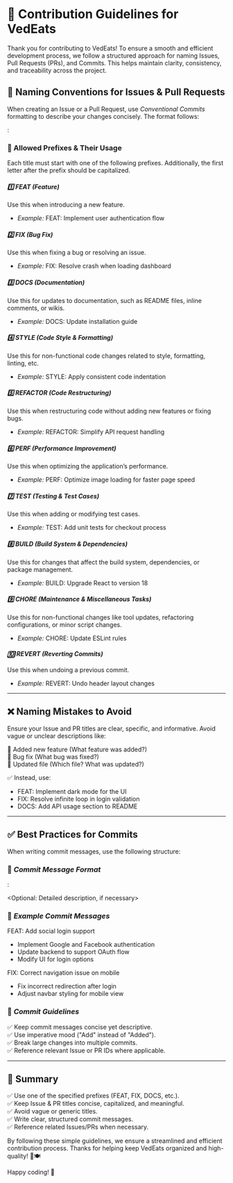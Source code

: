 # 🚀 Contribution Guidelines for VedEats

Thank you for contributing to VedEats! To ensure a smooth and efficient development process, we follow a structured approach for naming Issues, Pull Requests (PRs), and Commits. This helps maintain clarity, consistency, and traceability across the project.

## 📌 Naming Conventions for Issues & Pull Requests
When creating an Issue or a Pull Request, use *Conventional Commits* formatting to describe your changes concisely. The format follows:


<PREFIX>: <Capitalized concise description>


### 🔖 Allowed Prefixes & Their Usage
Each title must start with one of the following prefixes. Additionally, the first letter after the prefix should be capitalized.

#### *1️⃣ FEAT (Feature)*
Use this when introducing a new feature.
- *Example:* FEAT: Implement user authentication flow

#### *2️⃣ FIX (Bug Fix)*
Use this when fixing a bug or resolving an issue.
- *Example:* FIX: Resolve crash when loading dashboard

#### *3️⃣ DOCS (Documentation)*
Use this for updates to documentation, such as README files, inline comments, or wikis.
- *Example:* DOCS: Update installation guide

#### *4️⃣ STYLE (Code Style & Formatting)*
Use this for non-functional code changes related to style, formatting, linting, etc.
- *Example:* STYLE: Apply consistent code indentation

#### *5️⃣ REFACTOR (Code Restructuring)*
Use this when restructuring code without adding new features or fixing bugs.
- *Example:* REFACTOR: Simplify API request handling

#### *6️⃣ PERF (Performance Improvement)*
Use this when optimizing the application’s performance.
- *Example:* PERF: Optimize image loading for faster page speed

#### *7️⃣ TEST (Testing & Test Cases)*
Use this when adding or modifying test cases.
- *Example:* TEST: Add unit tests for checkout process

#### *8️⃣ BUILD (Build System & Dependencies)*
Use this for changes that affect the build system, dependencies, or package management.
- *Example:* BUILD: Upgrade React to version 18

#### *9️⃣ CHORE (Maintenance & Miscellaneous Tasks)*
Use this for non-functional changes like tool updates, refactoring configurations, or minor script changes.
- *Example:* CHORE: Update ESLint rules

#### *🔟 REVERT (Reverting Commits)*
Use this when undoing a previous commit.
- *Example:* REVERT: Undo header layout changes

---

## ❌ Naming Mistakes to Avoid
Ensure your Issue and PR titles are clear, specific, and informative. Avoid vague or unclear descriptions like:

🚫 Added new feature (What feature was added?)  
🚫 Bug fix (What bug was fixed?)  
🚫 Updated file (Which file? What was updated?)  

✅ Instead, use:
- FEAT: Implement dark mode for the UI
- FIX: Resolve infinite loop in login validation
- DOCS: Add API usage section to README

---

## ✅ Best Practices for Commits
When writing commit messages, use the following structure:

### 🔹 *Commit Message Format*

<PREFIX>: <Short description>

<Optional: Detailed description, if necessary>


### 🔹 *Example Commit Messages*

FEAT: Add social login support

- Implement Google and Facebook authentication
- Update backend to support OAuth flow
- Modify UI for login options


FIX: Correct navigation issue on mobile

- Fix incorrect redirection after login
- Adjust navbar styling for mobile view


### 🔹 *Commit Guidelines*
✅ Keep commit messages concise yet descriptive.  
✅ Use imperative mood ("Add" instead of "Added").  
✅ Break large changes into multiple commits.  
✅ Reference relevant Issue or PR IDs where applicable.  

---

## 🎯 Summary
✅ Use one of the specified prefixes (FEAT, FIX, DOCS, etc.).  
✅ Keep Issue & PR titles concise, capitalized, and meaningful.  
✅ Avoid vague or generic titles.  
✅ Write clear, structured commit messages.  
✅ Reference related Issues/PRs when necessary.  

By following these simple guidelines, we ensure a streamlined and efficient contribution process. Thanks for helping keep VedEats organized and high-quality! 🎉🍽

Happy coding! 🚀